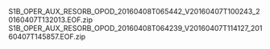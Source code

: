 S1B_OPER_AUX_RESORB_OPOD_20160408T065442_V20160407T100243_20160407T132013.EOF.zip
S1B_OPER_AUX_RESORB_OPOD_20160408T064239_V20160407T114127_20160407T145857.EOF.zip